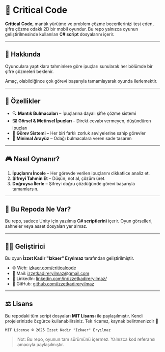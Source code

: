 # 🔐 Critical Code

**Critical Code**, mantık yürütme ve problem çözme becerilerinizi test eden, şifre çözme odaklı 2D bir mobil oyundur. Bu repo yalnızca oyunun geliştirilmesinde kullanılan **C# script** dosyalarını içerir.

---

## 🧠 Hakkında

Oyunculara yaptıklara tahminlere göre ipuçları sunularak her bölümde bir şifre çözmeleri beklenir.

Amaç, olabildiğince çok görevi başarıyla tamamlayarak oyunda ilerlemektir.

---

## 🎯 Özellikler

- 🔍 **Mantık Bulmacaları** – İpuçlarına dayalı şifre çözme sistemi  
- 🖼️ **Görsel & Metinsel İpuçları** – Direkt cevabı vermeyen, düşündüren ipuçları  
- 📁 **Görev Sistemi** – Her biri farklı zorluk seviyelerine sahip görevler  
- 🎨 **Minimal Arayüz** – Odağı bulmacalara veren sade tasarım

---

## 🎮 Nasıl Oynanır?

1. **İpuçlarını İncele** – Her görevde verilen ipuçlarını dikkatlice analiz et.
2. **Şifreyi Tahmin Et** – Düşün, not al, çözüm üret.
3. **Doğruysa İlerle** – Şifreyi doğru çözdüğünde görevi başarıyla tamamlarsın.

---

## 📂 Bu Repoda Ne Var?

Bu repo, sadece Unity için yazılmış **C# scriptlerini** içerir. Oyun görselleri, sahneler veya asset dosyaları yer almaz.

---

## 👨‍💻 Geliştirici

Bu oyun **İzzet Kadir "Izkaer" Eryılmaz** tarafından geliştirilmiştir.

- 🌐 Web: [izkaer.com/criticalcode](https://www.izkaer.com/criticalcode)
- 📧 Mail: izzetkadireryilmaz@gmail.com
- 💼 LinkedIn: [linkedin.com/in/izzetkadireryilmaz/](#)
- 🐙 GitHub: [github.com/izzetkadireryilmaz](#)

---

## ⚖️ Lisans

Bu repodaki tüm script dosyaları **MIT Lisansı** ile paylaşılmıştır. Kendi projelerinizde özgürce kullanabilirsiniz. Tek ricamız, kaynak belirtmenizdir 🙏

```
MIT License © 2025 İzzet Kadir "Izkaer" Eryılmaz
```

> Not: Bu repo, oyunun tam sürümünü içermez. Yalnızca kod referansı amacıyla paylaşılmıştır.
